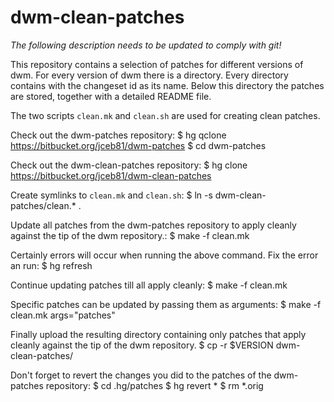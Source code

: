 dwm-clean-patches
=================

*The following description needs to be updated to comply with git!*

This repository contains a selection of patches for different versions
of dwm. For every version of dwm there is a directory. Every directory
contains with the changeset id as its name. Below this directory the
patches are stored, together with a detailed README file.

The two scripts `clean.mk` and `clean.sh` are used for creating clean
patches.

Check out the dwm-patches repository:
$ hg qclone https://bitbucket.org/jceb81/dwm-patches
$ cd dwm-patches

Check out the dwm-clean-patches repository:
$ hg clone https://bitbucket.org/jceb81/dwm-clean-patches

Create symlinks to `clean.mk` and `clean.sh`:
$ ln -s dwm-clean-patches/clean.* .

Update all patches from the dwm-patches repository to apply cleanly
against the tip of the dwm repository.:
$ make -f clean.mk

Certainly errors will occur when running the above command. Fix the
error an run:
$ hg refresh

Continue updating patches till all apply cleanly:
$ make -f clean.mk

Specific patches can be updated by passing them as arguments:
$ make -f clean.mk args="patches"

Finally upload the resulting directory containing only patches that
apply cleanly against the tip of the dwm repository.
$ cp -r $VERSION dwm-clean-patches/

Don't forget to revert the changes you did to the patches of the
dwm-patches repository:
$ cd .hg/patches
$ hg revert *
$ rm *.orig
